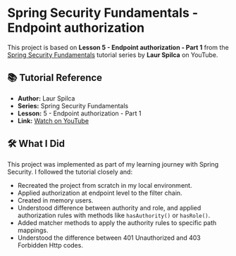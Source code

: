 # Spring Security Fundamentals - Endpoint authorization

This project is based on **Lesson 5 - Endpoint authorization - Part 1** from
the [Spring Security Fundamentals](https://www.youtube.com/playlist?list=PLEocw3gLFc8X_a8hGWGaBnSkPFJmbb8QP) tutorial
series by **Laur Spilca** on
YouTube.

## 📚 Tutorial Reference

- **Author:** Laur Spilca
- **Series:** Spring Security Fundamentals
- **Lesson:** 5 - Endpoint authorization - Part 1
- **Link:** [Watch on YouTube](https://www.youtube.com/live/-o0MgiPU7YI?si=-KXlFjgXs5To7vDl)

## 🛠️ What I Did

This project was implemented as part of my learning journey with Spring Security. I followed the tutorial closely and:

- Recreated the project from scratch in my local environment.
- Applied authorization at endpoint level to the filter chain.
- Created in memory users.
- Understood difference between authority and role, and applied authorization rules with methods like `hasAuthority()`
  or `hasRole()`.
- Added matcher methods to apply the authority rules to specific path mappings.
- Understood the difference between 401 Unauthorized and 403 Forbidden Http codes.

